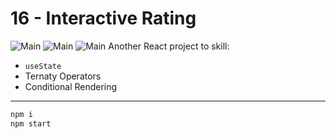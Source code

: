 # **16 - Interactive Rating**

![Main](https://gpx.ge/root/img/js.gif "image")
![Main](https://gpx.ge/root/img/1.JPG "image")
![Main](https://gpx.ge/root/img/1.JPG "image")
Another React project to skill:

- ``useState``
- Ternaty Operators
- Conditional Rendering


---
```sh
npm i
npm start
```